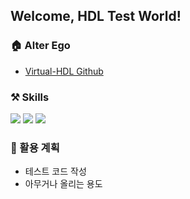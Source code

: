 ## Welcome, HDL Test World!
### 🏠 Alter Ego
- [Virtual-HDL Github](https://github.com/Virtual-HDL)

### ⚒️ Skills
<img src="https://img.shields.io/badge/Python-3766AB?style=flat-square&logo=Python&logoColor=white"/> <img src="https://img.shields.io/badge/Streamlit-FF4B4B?style=flat-square&logo=Streamlit&logoColor=white"/> <img src="https://img.shields.io/badge/MariaDB-003545?style=flat-square&logo=MariaDB&logoColor=white"/>


### 📗 활용 계획
- 테스트 코드 작성
- 아무거나 올리는 용도
